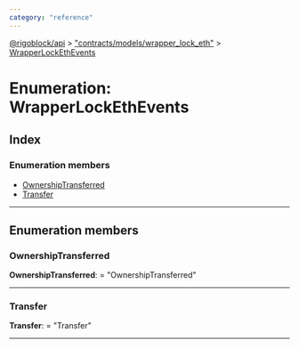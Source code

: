 ```yaml
---
category: "reference"
---
```



[@rigoblock/api](../README.md) > ["contracts/models/wrapper_lock_eth"](../modules/_contracts_models_wrapper_lock_eth_.md) > [WrapperLockEthEvents](../enums/_contracts_models_wrapper_lock_eth_.wrapperlockethevents.md)

# Enumeration: WrapperLockEthEvents

## Index

### Enumeration members

* [OwnershipTransferred](_contracts_models_wrapper_lock_eth_.wrapperlockethevents.md#ownershiptransferred)
* [Transfer](_contracts_models_wrapper_lock_eth_.wrapperlockethevents.md#transfer)

---

## Enumeration members

<a id="ownershiptransferred"></a>

###  OwnershipTransferred

**OwnershipTransferred**:  = "OwnershipTransferred"

___
<a id="transfer"></a>

###  Transfer

**Transfer**:  = "Transfer"

___

